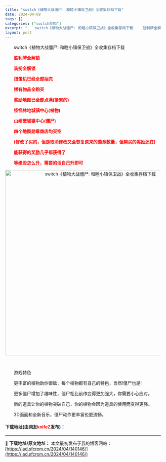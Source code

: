 ```yaml
---
title: "switch《植物大战僵尸: 和睦小镇保卫战》全收集存档下载"
date: 2024-04-09
tags: []
categories: ["switch存档"]
excerpt: "　　switch《植物大战僵尸: 和睦小镇保卫战》全收集存档下载 　　胜利牌全解锁 　　装扮全解锁 　　扭蛋机已经全部抽完 　　稀有物品全购买 　　奖励地图已全部点满(挺累的) 　　怪怪林地城镇中心(植物) 　　山峭壁城镇中心(僵尸) 　　四个地图勋章商店均买空 　　(修改了买的，但是取消修改又会恢&hellip;"
layout: post
---
```


 <p>　　switch《植物大战僵尸: 和睦小镇保卫战》全收集存档下载</p> <p><strong><span style="color:#FF0000;">　　胜利牌全解锁</span></strong></p> <p><strong><span style="color:#FF0000;">　　装扮全解锁</span></strong></p> <p><strong><span style="color:#FF0000;">　　扭蛋机已经全部抽完</span></strong></p> <p><strong><span style="color:#FF0000;">　　稀有物品全购买</span></strong></p> <p><strong><span style="color:#FF0000;">　　奖励地图已全部点满(挺累的)</span></strong></p> <p><strong><span style="color:#FF0000;">　　怪怪林地城镇中心(植物)</span></strong></p> <p><strong><span style="color:#FF0000;">　　山峭壁城镇中心(僵尸)</span></strong></p> <p><strong><span style="color:#FF0000;">　　四个地图勋章商店均买空</span></strong></p> <p><strong><span style="color:#FF0000;">　　(修改了买的，但是取消修改又会恢复原来的勋章数量，但购买的奖励还在)</span></strong></p> <p><strong><span style="color:#FF0000;">　　能获得的奖励几乎都获得了</span></strong></p> <p><strong><span style="color:#FF0000;">　　等级没怎么升，需要的话自己升即可</span></strong></p> <p align="center"><img align="" border="0" src="https://lad.sfcrom.cn/wp-content/uploads/2024/04/20240409_6614f4593e046.webp" width="600" alt="switch《植物大战僵尸: 和睦小镇保卫战》全收集存档下载" /></p> <p align="center">&nbsp;</p> <p>　　游戏特色</p> <p>　　更丰富的植物助你御敌，每个植物都有自己的特色，当然!僵尸也是!</p> <p>　　更多僵尸增加了趣味性，僵尸相比前作变得更加强大，你需要小心应对。</p> <p>　　新的道具让你的植物突破自己，你的植物会因为道具的使用而变得更强。</p> <p>　　3D画面和全新音乐，僵尸动作更丰富也更流畅。</p> <p><h4>下载地址(由网友<font color="red">knifeZ</font>发布)：</h4></p> 

---
📖 **下载地址/原文地址：** 本文最初发布于我的博客网站：[https://lad.sfcrom.cn/2024/04/140146/](https://lad.sfcrom.cn/2024/04/140146/)
